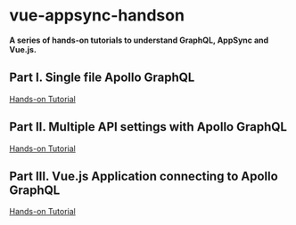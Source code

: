 # vue-appsync-handson
**A series of hands-on tutorials to understand GraphQL, AppSync and Vue.js.**

## Part I. Single file Apollo GraphQL
[Hands-on Tutorial](/graphql-express-server.MD)

## Part II. Multiple API settings with Apollo GraphQL
[Hands-on Tutorial](/apollo-express-study.MD)

## Part III. Vue.js Application connecting to Apollo GraphQL
[Hands-on Tutorial](/vue-apollo-study.MD)
